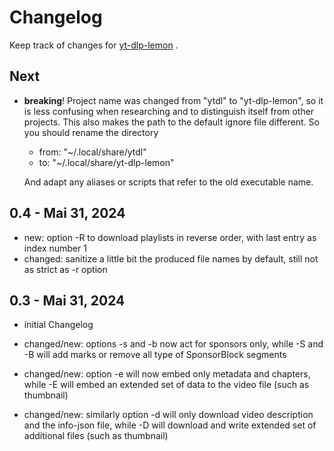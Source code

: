 # Changelog

Keep track of changes for
[yt-dlp-lemon](https://github.com/thingsiplay/yt-dlp-lemon) .

## Next

- **breaking**! Project name was changed from "ytdl" to "yt-dlp-lemon", so it
  is less confusing when researching and to distinguish itself from other
  projects. This also makes the path to the default ignore file different. So you
  should rename the directory

  - from: "~/.local/share/ytdl"
  - to: "~/.local/share/yt-dlp-lemon"

  And adapt any aliases or scripts that refer to the old executable name.

## 0.4 - Mai 31, 2024

- new: option -R to download playlists in reverse order, with last entry as
  index number 1
- changed: sanitize a little bit the produced file names by default, still not
  as strict as -r option

## 0.3 - Mai 31, 2024

- initial Changelog

- changed/new: options -s and -b now act for sponsors only, while -S and -B
  will add marks or remove all type of SponsorBlock segments
- changed/new: option -e will now embed only metadata and chapters, while -E
  will embed an extended set of data to the video file (such as thumbnail)
- changed/new: similarly option -d will only download video description and the
  info-json file, while -D will download and write extended set of additional
  files (such as thumbnail)
